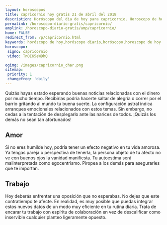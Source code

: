 ```yaml
---
layout: horoscopos
title: capricornio hoy gratis 21 de abril del 2018 
description: Horóscopo del dia de hoy para capricornio. Horoscopo de hoy 21 de abril del 2018. Las predicciones de amor, trabajo, vida personal gratis.
permalink: /horoscopo-diario-gratis/capricornio/
amplink: /horoscopo-diario-gratis/amp/capricornio/
home: FALSE
redirect_from: /p/capricornio.html
keywords: horóscopo de hoy,horóscopo diario,horóscopo,horoscopo de hoy capricornio,horoscopos diarios gratis del dia de hoy,horóscopo diario gratis,horoscopo de capricornio hoy ,horóscopo esperanza gracia,horoscopo capricornio hoy,horoscop,horóscopos gratis,Tarot,Astrologia,Zodíaco,horoscopo gratis,Horóscopo gratis,horoscopo,horoscopo de hoy,Aries,Tauro,Géminis,Geminis,Cáncer,Cancer,Leo,Virgo,Libra,Escorpio,Sagitario,Capricornio,Acuario,Piscis,2018,2019
horoscopo:
 signo: capricornio
 video: TnOIK5eWDhQ

ogimg: /images/capricornio_char.png
sitemap:
 priority: 1
 changefreq: 'daily'
---
```



Quizás hayas estado esperando buenas noticias relacionadas con el dinero por mucho tiempo. Recibirlas podría hacerte saltar de alegría o correr por el barrio gritando al mundo tu buena suerte. La configuración astral indica arranques emocionales relacionados con estos temas. Sin embargo, no cedas a la tentación de desplegarlo ante las narices de todos. ¡Quizás los demás no sean tan afortunados!

## Amor

Si no eres humilde hoy, podría tener un efecto negativo en tu vida amorosa. Ya tengas pareja o perspectiva de tenerla, la persona objeto de tu afecto no ve con buenos ojos la vanidad manifiesta. Tu autoestima será malinterpretada como egocentrismo. Piropea a los demás para asegurarles que te importan.

## Trabajo

Hoy deberás enfrentar una oposición que no esperabas. No dejes que este contratiempo te afecte. En realidad, es muy posible que puedas integrar estos nuevos datos de un modo muy eficiente en tu rutina diaria. Trata de encarar tu trabajo con espíritu de colaboración en vez de descalificar como inservible cualquier planteo ligeramente opuesto.
